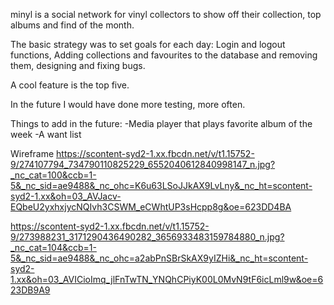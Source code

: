 minyl is a social network for vinyl collectors to show off their collection, top albums and find of the month.

The basic strategy was to set goals for each day:
Login and logout functions,
Adding collections and favourites to the database and removing them,
designing and fixing bugs.

A cool feature is the top five.

In the future I would have done more testing, more often.

Things to add in the future:
-Media player that plays favorite album of the week
-A want list

Wireframe
https://scontent-syd2-1.xx.fbcdn.net/v/t1.15752-9/274107794_734790110825229_6552040612840998147_n.jpg?_nc_cat=100&ccb=1-5&_nc_sid=ae9488&_nc_ohc=K6u63LSoJJkAX9LvLny&_nc_ht=scontent-syd2-1.xx&oh=03_AVJacv-EQbeU2yxhxjycNQIvh3CSWM_eCWhtUP3sHcpp8g&oe=623DD4BA

https://scontent-syd2-1.xx.fbcdn.net/v/t1.15752-9/273988231_3171290436490282_3656933483159784880_n.jpg?_nc_cat=104&ccb=1-5&_nc_sid=ae9488&_nc_ohc=a2abPnSBrSkAX9yIZHi&_nc_ht=scontent-syd2-1.xx&oh=03_AVICioImq_jlFnTwTN_YNQhCPiyK00L0MvN9tF6icLml9w&oe=623DB9A9
